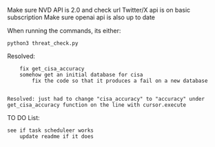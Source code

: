 Make sure NVD API is 2.0 and check url
Twitter/X api is on basic subscription
Make sure openai api is also up to date

When running the commands, its either:

    python3 threat_check.py

Resolved:

        fix get_cisa_accuracy
        somehow get an initial database for cisa
            fix the code so that it produces a fail on a new database


    Resolved: just had to change "cisa_accuracy" to "accuracy" under get_cisa_accuracy function on the line with cursor.execute


TO DO List:


    
    see if task scheduleer works
        update readme if it does